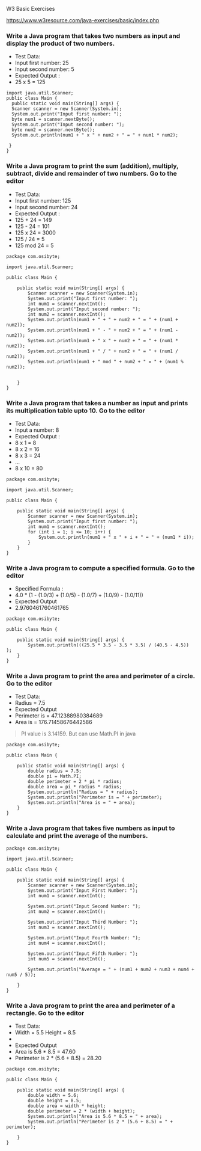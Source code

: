 W3 Basic Exercises

https://www.w3resource.com/java-exercises/basic/index.php

### Write a Java program that takes two numbers as input and display the product of two numbers. 
- Test Data:
- Input first number: 25
- Input second number: 5
- Expected Output :
- 25 x 5 = 125

```
import java.util.Scanner;
public class Main {
  public static void main(String[] args) {
  Scanner scanner = new Scanner(System.in);
  System.out.print("Input first number: ");
  byte num1 = scanner.nextByte();
  System.out.print("Input second number: ");
  byte num2 = scanner.nextByte();
  System.out.println(num1 + " x " + num2 + " = " + num1 * num2);

 }
}
```

### Write a Java program to print the sum (addition), multiply, subtract, divide and remainder of two numbers. Go to the editor
- Test Data:
- Input first number: 125
- Input second number: 24
- Expected Output :
- 125 + 24 = 149
- 125 - 24 = 101
- 125 x 24 = 3000
- 125 / 24 = 5
- 125 mod 24 = 5

```
package com.osibyte;

import java.util.Scanner;

public class Main {

	public static void main(String[] args) {
		Scanner scanner = new Scanner(System.in);
		System.out.print("Input first number: ");
		int num1 = scanner.nextInt();
		System.out.print("Input second number: ");
		int num2 = scanner.nextInt();
		System.out.println(num1 + " + " + num2 + " = " + (num1 + num2));
		System.out.println(num1 + " - " + num2 + " = " + (num1 - num2));
		System.out.println(num1 + " x " + num2 + " = " + (num1 * num2));
		System.out.println(num1 + " / " + num2 + " = " + (num1 / num2));
		System.out.println(num1 + " mod " + num2 + " = " + (num1 % num2));


	}
}
```



### Write a Java program that takes a number as input and prints its multiplication table upto 10. Go to the editor
- Test Data:
- Input a number: 8
- Expected Output :
- 8 x 1 = 8
- 8 x 2 = 16
- 8 x 3 = 24
- ...
- 8 x 10 = 80

```
package com.osibyte;

import java.util.Scanner;

public class Main {

	public static void main(String[] args) {
		Scanner scanner = new Scanner(System.in);
		System.out.print("Input first number: ");
		int num1 = scanner.nextInt();
		for (int i = 1; i <= 10; i++) {
			System.out.println(num1 + " x " + i + " = " + (num1 * i));
		}
	}
}
```

### Write a Java program to compute a specified formula. Go to the editor
- Specified Formula :
- 4.0 * (1 - (1.0/3) + (1.0/5) - (1.0/7) + (1.0/9) - (1.0/11))
- Expected Output
- 2.9760461760461765

```
package com.osibyte;

public class Main {

	public static void main(String[] args) {
		System.out.println(((25.5 * 3.5 - 3.5 * 3.5) / (40.5 - 4.5)) );
	}
}
```
### Write a Java program to print the area and perimeter of a circle. Go to the editor
- Test Data:
- Radius = 7.5
- Expected Output
- Perimeter is = 47.12388980384689
- Area is = 176.71458676442586 

> PI value is 3.14159. But can use Math.PI in java

```
package com.osibyte;

public class Main {

	public static void main(String[] args) {
		double radius = 7.5;
		double pi = Math.PI;
		double perimeter = 2 * pi * radius;
		double area = pi * radius * radius;
		System.out.println("Radius = " + radius);
		System.out.println("Perimeter is = " + perimeter);
		System.out.println("Area is = " + area);
	}
}
```

### Write a Java program that takes five numbers as input to calculate and print the average of the numbers.

```
package com.osibyte;

import java.util.Scanner;

public class Main {

	public static void main(String[] args) {
		Scanner scanner = new Scanner(System.in);
		System.out.print("Input First Number: ");
		int num1 = scanner.nextInt();

		System.out.print("Input Second Number: ");
		int num2 = scanner.nextInt();

		System.out.print("Input Third Number: ");
		int num3 = scanner.nextInt();

		System.out.print("Input Fourth Number: ");
		int num4 = scanner.nextInt();

		System.out.print("Input Fifth Number: ");
		int num5 = scanner.nextInt();

		System.out.println("Average = " + (num1 + num2 + num3 + num4 + num5 / 5));

	}
}
```

### Write a Java program to print the area and perimeter of a rectangle. Go to the editor
- Test Data:
- Width = 5.5 Height = 8.5
- 
- Expected Output
- Area is 5.6 * 8.5 = 47.60
- Perimeter is 2 * (5.6 + 8.5) = 28.20 

```
package com.osibyte;

public class Main {

	public static void main(String[] args) {
		double width = 5.6;
		double height = 8.5;
		double area = width * height;
		double perimeter = 2 * (width + height);
		System.out.println("Area is 5.6 * 8.5 = " + area);
		System.out.println("Perimeter is 2 * (5.6 + 8.5) = " + perimeter);

	}
}
```
